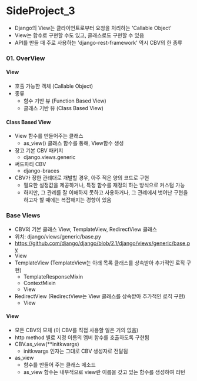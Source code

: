 # SideProject_3
- Django의 View는 클라이언트로부터 요청을 처리하는 'Callable Object'
- View는 함수로 구현할 수도 있고, 클래스로도 구현할 수 있음
- API를 만들 때 주로 사용하는 'django-rest-framework' 역시 CBV의 한 종류

### 01. OverView
#### View
- 호출 가능한 객체 (Callable Object)
- 종류
  - 함수 기반 뷰 (Function Based View)
  - 클래스 기반 뷰 (Class Based View)

#### Class Based View
- View 함수를 만들어주는 클래스
  - as_view() 클래스 함수를 통해, View함수 생성
- 장고 기본 CBV 패키지
  - django.views.generic
- 써드파티 CBV
  - django-braces
- CBV가 정한 관례대로 개발할 경우, 아주 적은 양의 코드로 구현
  - 필요한 설정값을 제공하거나, 특정 함수를 재정의 하는 방식으로 커스텀 가능
  - 하지만, 그 관례를 잘 이해하지 못하고 사용하거나, 그 관례에서 벗어난 구현을 하고자 할 때에는 복잡해지는 경향이 있음

### Base Views
- CBV의 기본 클래스 View, TemplateView, RedirectView 클래스
- 위치: django/views/generic/base.py
- https://github.com/django/django/blob/2.1/django/views/generic/base.py
- View
- TemplateView (TemplateView는 아래 목록 클래스를 상속받아 추가적인 로직 구현)
  - TemplateResponseMixin
  - ContextMixin
  - View
- RedirectView (RedirectView는 View 클래스를 상속받아 추가적인 로직 구현)
  - View

#### View
- 모든 CBV의 모체 (이 CBV를 직접 사용할 일은 거의 없음)
- http method 별로 지정 이름의 멤버 함수를 호출하도록 구현됨
- CBV.as_view(**initkwargs)
  - initkwargs 인자는 그대로 CBV 생성자로 전달됨
- as_view
  - 함수를 만들어 주는 클래스 메소드
  - as_view 함수는 내부적으로 view란 이름을 갖고 있는 함수를 생성하여 리턴
